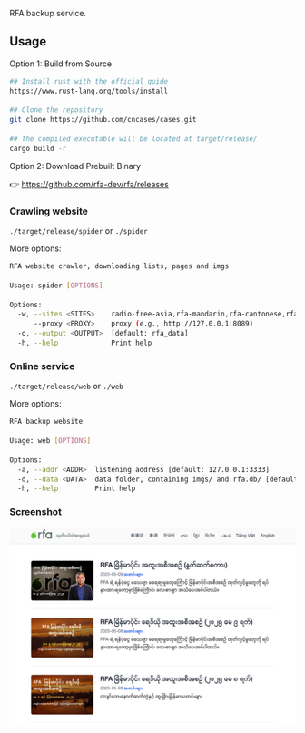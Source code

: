 RFA backup service.

## Usage

Option 1: Build from Source

```bash
## Install rust with the official guide
https://www.rust-lang.org/tools/install

## Clone the repository
git clone https://github.com/cncases/cases.git

## The compiled executable will be located at target/release/
cargo build -r
```

Option 2: Download Prebuilt Binary

👉 https://github.com/rfa-dev/rfa/releases

### Crawling website

`./target/release/spider` or `./spider`

More options:

```bash
RFA website crawler, downloading lists, pages and imgs

Usage: spider [OPTIONS]

Options:
  -w, --sites <SITES>    radio-free-asia,rfa-mandarin,rfa-cantonese,rfa-burmese,rfa-korean,rfa-lao,rfa-khmer,rfa-tibetan,rfa-uyghur,rfa-vietnamese
      --proxy <PROXY>    proxy (e.g., http://127.0.0.1:8089)
  -o, --output <OUTPUT>  [default: rfa_data]
  -h, --help             Print help
```

### Online service

`./target/release/web` or `./web`

More options:

```bash
RFA backup website

Usage: web [OPTIONS]

Options:
  -a, --addr <ADDR>  listening address [default: 127.0.0.1:3333]
  -d, --data <DATA>  data folder, containing imgs/ and rfa.db/ [default: rfa_data]
  -h, --help         Print help
```

### Screenshot
![Screenshot](Screenshot.png)
